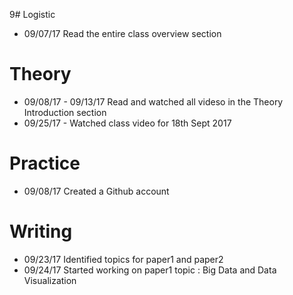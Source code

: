 
9# Logistic

* 09/07/17 Read the entire class overview section 

# Theory

* 09/08/17 - 09/13/17 Read and watched all videso in the Theory Introduction section
* 09/25/17 - Watched class video for 18th Sept 2017

# Practice

* 09/08/17 Created a Github account

# Writing

* 09/23/17 Identified topics for paper1 and paper2 
* 09/24/17 Started working on paper1 topic : Big Data and Data Visualization
